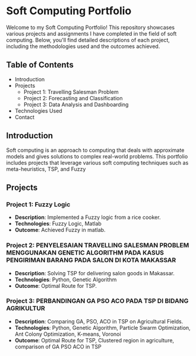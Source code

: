 # Soft Computing Portfolio
Welcome to my Soft Computing Portfolio! This repository showcases various projects and assignments I have completed in the field of soft computing. Below, you'll find detailed descriptions of each project, including the methodologies used and the outcomes achieved.

## Table of Contents
- Introduction
- Projects
  - Project 1: Travelling Salesman Problem
  - Project 2: Forecasting and Classification
  - Project 3: Data Analysis and Dashboarding
- Technologies Used
- Contact


## Introduction
Soft computing is an approach to computing that deals with approximate models and gives solutions to complex real-world problems. This portfolio includes projects that leverage various soft computing techniques such as meta-heuristics, TSP, and Fuzzy

## Projects

### Project 1: Fuzzy Logic
- **Description**: Implemented a Fuzzy logic from a rice cooker.
- **Technologies**: Fuzzy Logic, Matlab
- **Outcome**: Achieved Fuzzy in matlab.

### Project 2: PENYELESAIAN TRAVELLING SALESMAN PROBLEM MENGGUNAKAN GENETIC ALGORITHM PADA KASUS PENGIRIMAN BARANG PADA SALON DI KOTA MAKASSAR
- **Description**: Solving TSP for delivering salon goods in Makassar.
- **Technologies**: Python, Genetic Algorithm
- **Outcome**: Optimal Route for TSP.

### Project 3: PERBANDINGAN GA PSO ACO PADA TSP DI BIDANG AGRIKULTUR
- **Description**: Comparing GA, PSO, ACO in TSP on Agricultural Fields.
- **Technologies**: Python, Genetic Algorithm, Particle Swarm Optimization, Ant Colony Optimization, K-means, Voronoi
- **Outcome**: Optimal Route for TSP, Clustered region in agriculture, comparison of GA PSO ACO in TSP

